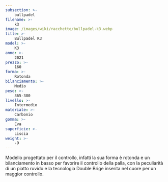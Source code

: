 ```yaml
---
subsection: >-
    bullpadel
filename: >-
    k3
image: /images/wiki/racchette/bullpadel-k3.webp
title: >-
    Bullpadel K3
model: >-
    K3
anno: >-
    2021
prezzo: >-
    160
forma: >-
    Rotonda
bilanciamento: >-
    Medio
peso: >-
    365-380
livello: >-
    Intermedio
materiale: >-
    Carbonio
gomma: >-
    Eva
superficie: >-
    Liscia
weight: >-
    -9
---
```

Modello progettato per il controllo, infatti la sua forma è rotonda e un bilanciamento in basso per favorire il controllo della palla, con la peculiarità di un piatto ruvido e la tecnologia Double Brige inserita nel cuore per un maggior controllo.